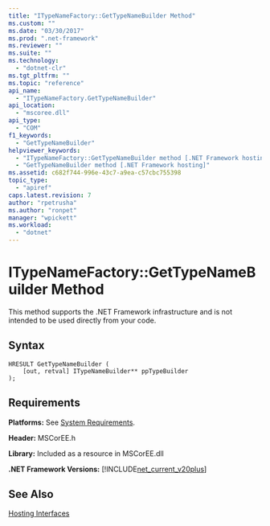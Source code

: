 ```yaml
---
title: "ITypeNameFactory::GetTypeNameBuilder Method"
ms.custom: ""
ms.date: "03/30/2017"
ms.prod: ".net-framework"
ms.reviewer: ""
ms.suite: ""
ms.technology: 
  - "dotnet-clr"
ms.tgt_pltfrm: ""
ms.topic: "reference"
api_name: 
  - "ITypeNameFactory.GetTypeNameBuilder"
api_location: 
  - "mscoree.dll"
api_type: 
  - "COM"
f1_keywords: 
  - "GetTypeNameBuilder"
helpviewer_keywords: 
  - "ITypeNameFactory::GetTypeNameBuilder method [.NET Framework hosting]"
  - "GetTypeNameBuilder method [.NET Framework hosting]"
ms.assetid: c682f744-996e-43c7-a9ea-c57cbc755398
topic_type: 
  - "apiref"
caps.latest.revision: 7
author: "rpetrusha"
ms.author: "ronpet"
manager: "wpickett"
ms.workload: 
  - "dotnet"
---
```

# ITypeNameFactory::GetTypeNameBuilder Method
This method supports the .NET Framework infrastructure and is not intended to be used directly from your code.  
  
## Syntax  
  
```  
HRESULT GetTypeNameBuilder (  
    [out, retval] ITypeNameBuilder** ppTypeBuilder  
);  
```  
  
## Requirements  
 **Platforms:** See [System Requirements](../../../../docs/framework/get-started/system-requirements.md).  
  
 **Header:** MSCorEE.h  
  
 **Library:** Included as a resource in MSCorEE.dll  
  
 **.NET Framework Versions:** [!INCLUDE[net_current_v20plus](../../../../includes/net-current-v20plus-md.md)]  
  
## See Also  
 [Hosting Interfaces](../../../../docs/framework/unmanaged-api/hosting/hosting-interfaces.md)
